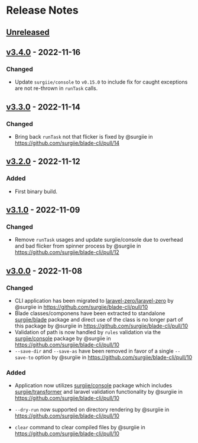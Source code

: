 # Release Notes

## [Unreleased](https://github.com/surgiie/blade-cli/compare/v3.4.0...master)
## [v3.4.0](https://github.com/surgiie/blade-cli/compare/v3.3.0...v3.4.0) - 2022-11-16
### Changed

- Update `surgiie/console` to `v0.15.0` to include fix for caught exceptions are not re-thrown in `runTask` calls.
## [v3.3.0](https://github.com/surgiie/blade-cli/compare/v3.2.0...v3.3.0) - 2022-11-14
### Changed

- Bring back `runTask` not that flicker is fixed by @surgiie in https://github.com/surgiie/blade-cli/pull/14
## [v3.2.0](https://github.com/surgiie/blade-cli/compare/v3.1.0...v3.2.0) - 2022-11-12
### Added

- First binary build.
## [v3.1.0](https://github.com/surgiie/blade-cli/compare/v3.0.0...v3.1.0) - 2022-11-09
### Changed

- Remove `runTask` usages and update surgiie/console due to overhead and bad flicker from spinner process by @surgiie in https://github.com/surgiie/blade-cli/pull/12

## [v3.0.0](https://github.com/surgiie/blade-cli/compare/v2.0.7...v3.0.0) - 2022-11-08

### Changed

- CLI application has been migrated to  [laravel-zero/laravel-zero](https://github.com/laravel-zero/laravel-zero) by @surgiie in https://github.com/surgiie/blade-cli/pull/10
- Blade classes/componens have been extracted to standalone [surgiie/blade](https://github.com/surgiie/blade) package and direct use of the class is no longer part of this package by @surgiie in https://github.com/surgiie/blade-cli/pull/10
- Validation of path is now handled by `rules` validation via the [surgiie/console](https://github.com/surgiie/console) package by @surgiie in https://github.com/surgiie/blade-cli/pull/10
- `--save-dir` and `--save-as` have been removed in favor of a single `--save-to` option by @surgiie in https://github.com/surgiie/blade-cli/pull/10

### Added
- Application now utilizes [surgiie/console](https://github.com/surgiie/console) package which includes [surgiie/transformer](https://github.com/surgiie/transformer) and laravel validation functionality by @surgiie in https://github.com/surgiie/blade-cli/pull/10

- `--dry-run` now supported on directory rendering by @surgiie in https://github.com/surgiie/blade-cli/pull/10
- `clear` command to clear compiled files by @surgiie in https://github.com/surgiie/blade-cli/pull/10
